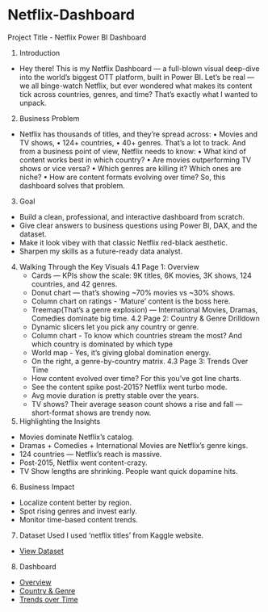 # Netflix-Dashboard
Project Title - Netflix Power BI Dashboard
1.	Introduction
- Hey there! This is my Netflix Dashboard — a full-blown visual deep-dive into the world’s biggest OTT platform, built in Power BI. Let’s be real — we all binge-watch Netflix, but ever wondered what makes its content tick across countries, genres, and time? That’s exactly what I wanted to unpack. 
2.	Business Problem
- Netflix has thousands of titles, and they’re spread across:
•	Movies and TV shows,
•	124+ countries,
•	40+ genres.
That’s a lot to track. And from a business point of view, Netflix needs to know:
•	What kind of content works best in which country?
•	Are movies outperforming TV shows or vice versa?
•	Which genres are killing it? Which ones are niche?
•	How are content formats evolving over time?
So, this dashboard solves that problem.
3.	Goal
-	Build a clean, professional, and interactive dashboard from scratch.
-	Give clear answers to business questions using Power BI, DAX, and the dataset.
-	Make it look vibey with that classic Netflix red-black aesthetic.
-	Sharpen my skills as a future-ready data analyst.
4.	Walking Through the Key Visuals
  4.1	Page 1: Overview
    - Cards — KPIs show the scale: 9K titles, 6K movies, 3K shows, 124 countries, and 42 genres.
    - Donut chart — that’s showing ~70% movies vs ~30% shows.
    - Column chart on ratings - ‘Mature’ content is the boss here.
    - Treemap(That’s a genre explosion) — International Movies, Dramas, Comedies dominate big time.
  4.2	Page 2: Country & Genre Drilldown
    - Dynamic slicers let you pick any country or genre.
    - Column chart - To know which countries stream the most? And which country is dominated by which type 
    - World map - Yes, it’s giving global domination energy.
    - On the right, a genre-by-country matrix.
  4.3	Page 3: Trends Over Time
    - How content evolved over time? For this you’ve got line charts.
    - See the content spike post-2015? Netflix went turbo mode.
    - Avg movie duration is pretty stable over the years.
    - TV shows? Their average season count shows a rise and fall — short-format shows are trendy now.
5.	Highlighting the Insights
-	Movies dominate Netflix’s catalog. 
-	Dramas + Comedies + International Movies are Netflix’s genre kings.
-	124 countries — Netflix’s reach is massive.
-	Post-2015, Netflix went content-crazy.
-	TV Show lengths are shrinking. People want quick dopamine hits.
6.	Business Impact
-	Localize content better by region.
-	Spot rising genres and invest early.
-	Monitor time-based content trends.
7.	Dataset Used
I used ‘netflix titles’ from Kaggle website.
- <a href="https://github.com/trishabera/Netflix-Dashboard/blob/main/netflix_titles.csv">View Dataset</a>
8.	Dashboard
- <a href="https://github.com/trishabera/Netflix-Dashboard/blob/main/Overview.png">Overview</a>
- <a href="https://github.com/trishabera/Netflix-Dashboard/blob/main/Country%20%26%20Genre.png">Country & Genre</a>
- <a href="https://github.com/trishabera/Netflix-Dashboard/blob/main/Trends%20over%20time.png">Trends over Time</a>

